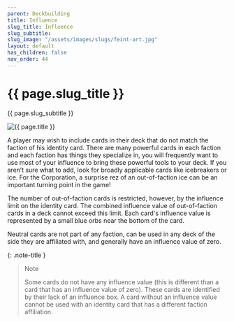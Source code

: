 ```yaml
---
parent: Deckbuilding
title: Influence
slug_title: Influence
slug_subtitle:
slug_image: "/assets/images/slugs/feint-art.jpg"
layout: default
has_children: false
nav_order: 44
---
```

<div class="slug">
    <div class="title-container">
        <h1 class="page-slug_title">{{ page.slug_title }}</h1>
        <p class="page-slug_subtitle">{{ page.slug_subtitle }}</p>
    </div>
    <div class="image-container faded-left">
        <img src="{{ page.slug_image | relative_url }}" alt="{{ page.title }}" />
    </div>
</div>

A player may wish to include cards in their deck that do not match the faction of his identity card. There are many powerful cards in each faction and each faction has things they specialize in, you will frequently want to use most of your influence to bring these powerful tools to your deck. If you aren’t sure what to add, look for broadly applicable cards like icebreakers or ice. For the Corporation, a surprise rez of an out-of-faction ice can be an important turning point in the game!

The number of out-of-faction cards is restricted, however, by the influence limit on the identity card. The combined influence value of out-of-faction
cards in a deck cannot exceed this limit. Each card's influence value is represented by a small blue orbs near the bottom of the card.

Neutral cards are not part of any faction, can be used in any deck of the side they are affiliated with, and generally have an influence value of zero.

{: .note-title }
> Note
>
> Some cards do not have any influence value (this is different than a card that has an influence value of zero). These cards are identified by their
lack of an influence box. A card without an influence value cannot be used with an identity card that has a different faction affiliation.
